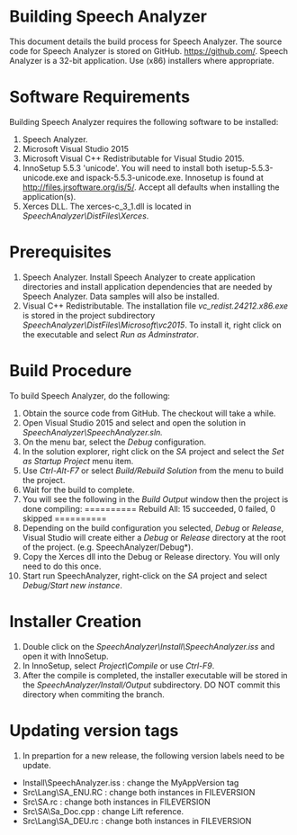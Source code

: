 # Building Speech Analyzer
This document details the build process for Speech Analyzer.
The source code for Speech Analyzer is stored on GitHub. https://github.com/.
Speech Analyzer is a 32-bit application.  Use (x86) installers where appropriate.

# Software Requirements
Building Speech Analyzer requires the following software to be installed:
1. Speech Analyzer.
1. Microsoft Visual Studio 2015
1. Microsoft Visual C++ Redistributable for Visual Studio 2015.
1. InnoSetup 5.5.3 'unicode'.  You will need to install both isetup-5.5.3-unicode.exe and ispack-5.5.3-unicode.exe.  Innosetup is found at http://files.jrsoftware.org/is/5/.  Accept all defaults when installing the application(s).
1. Xerces DLL.  The xerces-c_3_1.dll is located in *SpeechAnalyzer\DistFiles\Xerces*.

# Prerequisites
1. Speech Analyzer.  Install Speech Analyzer to create application directories and install application dependencies that are needed by Speech Analyzer.  Data samples will also be installed.
1. Visual C++ Redistributable.
The installation file *vc_redist.24212.x86.exe* is stored in the project subdirectory *SpeechAnalyzer\DistFiles\Microsoft\vc2015*.  To install it, right click on the executable and select *Run as Adminstrator*.

# Build Procedure
To build Speech Analyzer, do the following:
1. Obtain the source code from GitHub.  The checkout will take a while.
1. Open Visual Studio 2015 and select and open the solution in *SpeechAnalyzer\SpeechAnalyzer.sln.*
1. On the menu bar, select the *Debug* configuration.
1. In the solution explorer, right click on the *SA* project and select the *Set as Startup Project* menu item.
1. Use *Ctrl-Alt-F7* or select *Build/Rebuild Solution* from the menu to build the project.
1. Wait for the build to complete.
1. You will see the following in the *Build Output* window then the project is done compiling:
  ========== Rebuild All: 15 succeeded, 0 failed, 0 skipped ==========
1. Depending on the build configuration you selected, *Debug* or *Release*, Visual Studio will create either a *Debug* or *Release* directory at the root of the project. (e.g. SpeechAnalyzer/Debug*).
1. Copy the Xerces dll into the Debug or Release directory.  You will only need to do this once.
1. Start run SpeechAnalyzer, right-click on the *SA* project and select *Debug/Start new instance*.

# Installer Creation
1. Double click on the *SpeechAnalyzer\Install\SpeechAnalyzer.iss* and open it with InnoSetup.
1. In InnoSetup, select *Project\Compile* or use *Ctrl-F9*.
1. After the compile is completed, the installer executable will be stored in the *SpeechAnalyzer/Install/Output* subdirectory.  DO NOT commit this directory when commiting the branch.

# Updating version tags
1. In prepartion for a new release, the following version labels need to be update.
- Install\SpeechAnalyzer.iss : change the MyAppVersion tag
- Src\Lang\SA_ENU.RC : change both instances in FILEVERSION
- Src\SA.rc : change both instances in FILEVERSION
- Src\SA\Sa_Doc.cpp : change Lift reference.
- Src\Lang\SA_DEU.rc : change both instances in FILEVERSION





